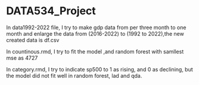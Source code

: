 # DATA534_Project


In data1992-2022 file, I try to make gdp data from per three month to one month and enlarge the data from (2016-2022) to (1992 to 2022),the new created data is df.csv

In countinous.rmd, I try to fit the model ,and random forest with samllest mse as 4727

In category.rmd, I try to indicate sp500 to 1 as rising, and 0 as declining, but the model did not fit well in random forest, lad and qda.
